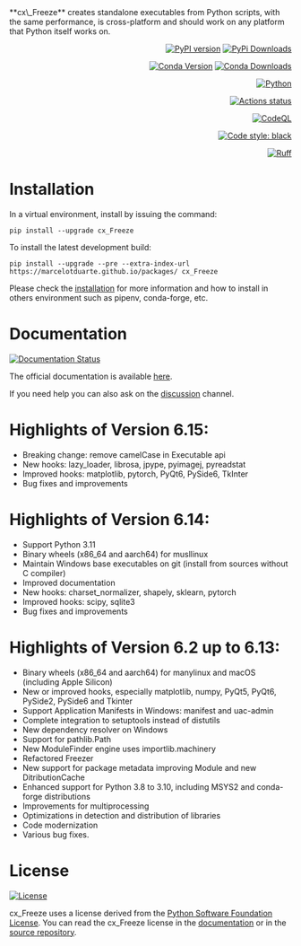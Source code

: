 <div>
**cx\_Freeze** creates standalone executables from Python scripts, with the same
performance, is cross-platform and should work on any platform that Python
itself works on.
</div>

<div align="right">
<div>

[![PyPI version](https://img.shields.io/pypi/v/cx_Freeze)](https://pypi.org/project/cx-freeze/)
[![PyPi Downloads](https://img.shields.io/pypi/dm/cx_Freeze)](https://pypistats.org/packages/cx-freeze)
</div>
<div>

[![Conda Version](https://img.shields.io/conda/vn/conda-forge/cx_freeze.svg)](https://anaconda.org/conda-forge/cx_freeze)
[![Conda Downloads](https://anaconda.org/conda-forge/cx_freeze/badges/downloads.svg)](https://anaconda.org/conda-forge/cx_freeze)
</div>
<div>

[![Python](https://img.shields.io/pypi/pyversions/cx-freeze)](https://www.python.org/)
</div>
<div>

[![Actions status](https://github.com/marcelotduarte/cx_Freeze/workflows/CI/badge.svg)](https://github.com/marcelotduarte/cx_Freeze/actions/workflows/ci.yml)
</div>
<div>

[![CodeQL](https://github.com/marcelotduarte/cx_Freeze/workflows/CodeQL/badge.svg)](https://github.com/marcelotduarte/cx_Freeze/actions/workflows/codeql.yml)
</div>
<div>

[![Code style: black](https://img.shields.io/badge/code%20style-black-000000.svg)](https://github.com/psf/black)
</div>
<div>

[![Ruff](https://img.shields.io/endpoint?url=https://raw.githubusercontent.com/astral-sh/ruff/main/assets/badge/v2.json)](https://github.com/astral-sh/ruff)
</div>
</div>

# Installation

In a virtual environment, install by issuing the command:

```
pip install --upgrade cx_Freeze
```

To install the latest development build:

```
pip install --upgrade --pre --extra-index-url https://marcelotduarte.github.io/packages/ cx_Freeze
```

Please check the [installation](https://cx-freeze.readthedocs.io/en/latest/installation.html)
for more information and how to install in others environment such as pipenv,
conda-forge, etc.

# Documentation

[![Documentation Status](https://readthedocs.org/projects/cx-freeze/badge/?version=latest)](https://cx-freeze.readthedocs.io/en/latest/?badge=latest)

The official documentation is available
[here](https://cx-freeze.readthedocs.io).

If you need help you can also ask on the [discussion](https://github.com/marcelotduarte/cx_Freeze/discussions) channel.

# Highlights of Version 6.15:
- Breaking change: remove camelCase in Executable api
- New hooks: lazy_loader, librosa, jpype, pyimagej, pyreadstat
- Improved hooks: matplotlib, pytorch, PyQt6, PySide6, TkInter
- Bug fixes and improvements

# Highlights of Version 6.14:
- Support Python 3.11
- Binary wheels (x86_64 and aarch64) for musllinux
- Maintain Windows base executables on git (install from sources without C compiler)
- Improved documentation
- New hooks: charset_normalizer, shapely, sklearn, pytorch
- Improved hooks: scipy, sqlite3
- Bug fixes and improvements

# Highlights of Version 6.2 up to 6.13:
- Binary wheels (x86_64 and aarch64) for manylinux and macOS (including Apple Silicon)
- New or improved hooks, especially matplotlib, numpy, PyQt5, PyQt6, PySide2, PySide6 and Tkinter
- Support Application Manifests in Windows: manifest and uac-admin
- Complete integration to setuptools instead of distutils
- New dependency resolver on Windows
- Support for pathlib.Path
- New ModuleFinder engine uses importlib.machinery
- Refactored Freezer
- New support for package metadata improving Module and new DitributionCache
- Enhanced support for Python 3.8 to 3.10, including MSYS2 and conda-forge distributions
- Improvements for multiprocessing
- Optimizations in detection and distribution of libraries
- Code modernization
- Various bug fixes.

# License

[![License](https://img.shields.io/pypi/l/cx_Freeze.svg)](https://cx-freeze.readthedocs.io/en/latest/license.html)

cx\_Freeze uses a license derived from the
[Python Software Foundation License](https://www.python.org/psf/license).
You can read the cx\_Freeze license in the
[documentation](https://cx-freeze.readthedocs.io/en/latest/license.html)
or in the [source repository](doc/src/license.rst).
